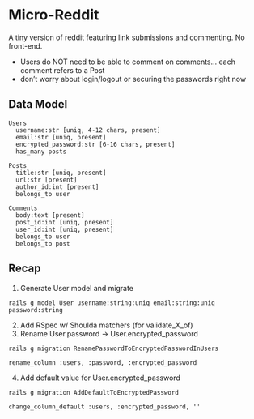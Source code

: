 # Micro-Reddit

A tiny version of reddit featuring link submissions and commenting. No front-end.

* Users do NOT need to be able to comment on comments… each comment refers to a Post
* don’t worry about login/logout or securing the passwords right now

Data Model
----------
```
Users
  username:str [uniq, 4-12 chars, present]
  email:str [uniq, present]
  encrypted_password:str [6-16 chars, present]
  has_many posts

Posts
  title:str [uniq, present]
  url:str [present]
  author_id:int [present]
  belongs_to user

Comments
  body:text [present]
  post_id:int [uniq, present]
  user_id:int [uniq, present]
  belongs_to user
  belongs_to post
```

Recap
-----
1. Generate User model and migrate
```
rails g model User username:string:uniq email:string:uniq password:string
```
2. Add RSpec w/ Shoulda matchers (for validate_X_of)
3. Rename User.password -> User.encrypted_password
```
rails g migration RenamePasswordToEncryptedPasswordInUsers

rename_column :users, :password, :encrypted_password
```
4. Add default value for User.encrypted_password
```
rails g migration AddDefaultToEncryptedPassword

change_column_default :users, :encrypted_password, ''
```
